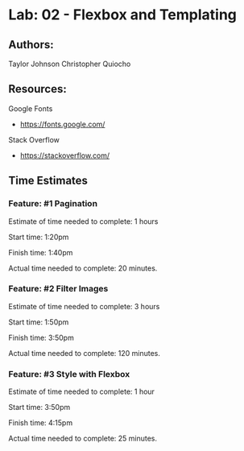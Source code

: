 # Lab: 02 - Flexbox and Templating

## Authors:

Taylor Johnson
Christopher Quiocho

## Resources:

Google Fonts

- https://fonts.google.com/

Stack Overflow

- https://stackoverflow.com/

## Time Estimates

### Feature: #1 Pagination

Estimate of time needed to complete: 1 hours

Start time: 1:20pm

Finish time: 1:40pm

Actual time needed to complete: 20 minutes.

### Feature: #2 Filter Images

Estimate of time needed to complete: 3 hours

Start time: 1:50pm

Finish time: 3:50pm

Actual time needed to complete: 120 minutes.

### Feature: #3 Style with Flexbox

Estimate of time needed to complete: 1 hour

Start time: 3:50pm

Finish time: 4:15pm

Actual time needed to complete: 25 minutes.

